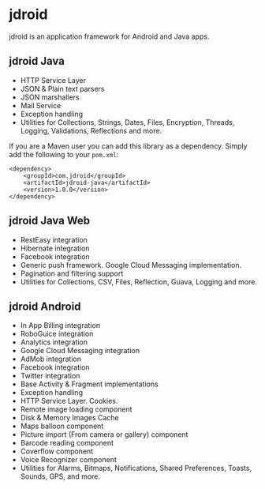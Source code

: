 jdroid
======

jdroid is an application framework for Android and Java apps.

jdroid Java
-----------
* HTTP Service Layer
* JSON & Plain text parsers
* JSON marshallers
* Mail Service
* Exception handling
* Utilities for Collections, Strings, Dates, Files, Encryption, Threads, Logging, Validations, Reflections and more.

If you are a Maven user you can add this library as a dependency. Simply add the following to your
`pom.xml`:

    <dependency>
        <groupId>com.jdroid</groupId>
        <artifactId>jdroid-java</artifactId>
        <version>1.0.0</version>
    </dependency>

jdroid Java Web
---------------
* RestEasy integration
* Hibernate integration
* Facebook integration
* Generic push framework. Google Cloud Messaging implementation.
* Pagination and filtering support
* Utilities for Collections, CSV, Files, Reflection, Guava, Logging and more.


jdroid Android
--------------
* In App Billing integration
* RoboGuice integration
* Analytics integration
* Google Cloud Messaging integration
* AdMob integration
* Facebook integration
* Twitter integration
* Base Activity & Fragment implementations
* Exception handling
* HTTP Service Layer. Cookies.
* Remote image loading component
* Disk & Memory Images Cache
* Maps balloon component
* Picture import (From camera or gallery) component
* Barcode reading component
* Coverflow component
* Voice Recognizer component
* Utilities for Alarms, Bitmaps, Notifications, Shared Preferences, Toasts, Sounds, GPS, and more.

